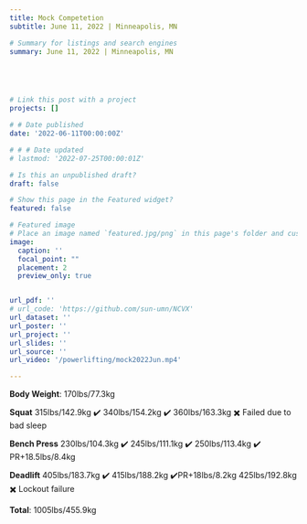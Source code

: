 ```yaml
---
title: Mock Competetion 
subtitle: June 11, 2022 | Minneapolis, MN

# Summary for listings and search engines
summary: June 11, 2022 | Minneapolis, MN





# Link this post with a project
projects: []

# # Date published
date: '2022-06-11T00:00:00Z'

# # # Date updated
# lastmod: '2022-07-25T00:00:01Z'

# Is this an unpublished draft?
draft: false

# Show this page in the Featured widget?
featured: false

# Featured image
# Place an image named `featured.jpg/png` in this page's folder and customize its options here.
image:
  caption: ''
  focal_point: ""
  placement: 2
  preview_only: true


url_pdf: ''
# url_code: 'https://github.com/sun-umn/NCVX'
url_dataset: ''
url_poster: ''
url_project: ''
url_slides: ''
url_source: ''
url_video: '/powerlifting/mock2022Jun.mp4'

---
```


**Body Weight**: 170lbs/77.3kg

**Squat**
315lbs/142.9kg ✔️ 340lbs/154.2kg ✔️ 360lbs/163.3kg ✖️ Failed due to bad sleep

**Bench Press**
230lbs/104.3kg ✔️ 245lbs/111.1kg ✔️ 250lbs/113.4kg ✔️ PR+18.5lbs/8.4kg

**Deadlift**
405lbs/183.7kg ✔️ 415lbs/188.2kg ✔️PR+18lbs/8.2kg 425lbs/192.8kg ✖️ Lockout failure

**Total**: 1005lbs/455.9kg